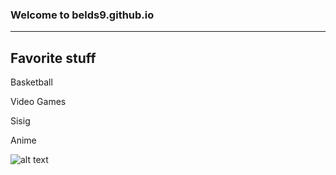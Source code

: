 ### Welcome to belds9.github.io
---
**Favorite stuff**
---
Basketball

Video Games

Sisig

Anime 

![alt text](https://m.media-amazon.com/images/I/51MVo59TrwL.jpg)

